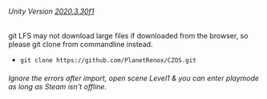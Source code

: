 ###### Unity Version [2020.3.30f1](https://unity3d.com/get-unity/download/archive)



git LFS may not download large files if downloaded from the browser, so please git clone from commandline instead.

   - ```git clone https://github.com/PlanetRenox/CZOS.git```


###### Ignore the errors after import, open scene Level1 & you can enter playmode as long as Steam isn't offline.


